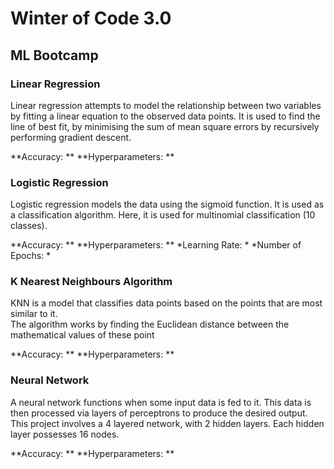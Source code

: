 
# Winter of Code 3.0

## ML Bootcamp

### Linear Regression

Linear regression attempts to model the relationship between two variables by fitting a linear equation to the observed data points.
It is used to find the line of best fit, by minimising the sum of mean square errors by recursively performing gradient descent.

**Accuracy: **
**Hyperparameters: **


### Logistic Regression

Logistic regression models the data using the sigmoid function. It is used as a classification algorithm. 
Here, it is used for multinomial classification (10 classes).

**Accuracy: **
**Hyperparameters: **
*Learning Rate: *
*Number of Epochs: *

### K Nearest Neighbours Algorithm

KNN is a model that classifies data points based on the points that are most similar to it.  
The algorithm works by finding the Euclidean distance between the mathematical values of these point

**Accuracy: **
**Hyperparameters: **


### Neural Network
 
A neural network functions when some input data is fed to it. 
This data is then processed via layers of perceptrons to produce the desired output.
This project involves a 4 layered network, with 2 hidden layers. Each hidden layer possesses 16 nodes.

**Accuracy: **
**Hyperparameters: **

